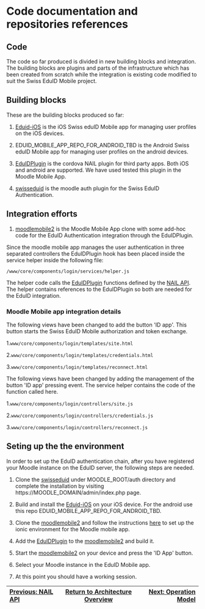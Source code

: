 # Code documentation and repositories references

## Code

The code so far produced is divided in new building blocks and integration. The building blocks are plugins and parts of the infrastructure which has been created from scratch while the integration is existing code modified to suit the Swiss EduID Mobile project.

## Building blocks

These are the building blocks produced so far:

1. [Eduid-iOS](https://github.com/BLC-HTWChur/EduID-iOS) is the iOS Swiss eduID Mobile app for managing user profiles on the iOS devices. 

2. EDUID_MOBILE_APP_REPO_FOR_ANDROID_TBD is the Android Swiss eduID Mobile app for managing user profiles on the android devices. 

3. [EduIDPlugin](https://github.com/BLC-HTWChur/EduIDPlugin) is the cordova NAIL plugin for third party apps. Both iOS and android are supported. We have used tested this plugin in the Moodle Mobile App.

4. [swisseduid](https://github.com/BLC-HTWChur/swisseduid) is the moodle auth plugin for the Swiss EduID Authentication.


## Integration efforts

1. [moodlemobile2](https://github.com/BLC-HTWChur/moodlemobile2) is the Moodle Mobile App clone with some add-hoc code for the EduID Authentication integration through the EduIDPlugin.

Since the moodle mobile app manages the user authentication in three separated controllers the EduIDPlugin hook has been placed inside the service helper inside the following file:

```/www/core/components/login/services/helper.js```

The helper code calls the [EduIDPlugin](https://github.com/BLC-HTWChur/EduIDPlugin) functions defined by the [NAIL API](40-nail-api.md). The helper contains references to the EduIDPlugin so both are needed for the EduID integration.

### Moodle Mobile app integration details

The following views have been changed to add the button 'ID app'. This button starts the Swiss EduID Mobile authorization and token exchange.

1.```www/core/components/login/templates/site.html```

2.```www/core/components/login/templates/credentials.html```

3.```www/core/components/login/templates/reconnect.html```

The following views have been changed by adding the management of the button 'ID app' pressing event. The service helper contains the code of the function called here.

1.```www/core/components/login/controllers/site.js```

2.```www/core/components/login/controllers/credentials.js```

3.```www/core/components/login/controllers/reconnect.js```


## Seting up the the environment

In order to set up the EduID authentication chain, after you have registered your Moodle instance on the EduID server, the following steps are needed.

1. Clone the [swisseduid](https://github.com/BLC-HTWChur/swisseduid) under MOODLE_ROOT/auth directory and complete the installation by visiting https://MOODLE_DOMAIN/admin/index.php page.

2. Build and install the [Eduid-iOS](https://github.com/BLC-HTWChur/EduID-iOS) on your iOS device. For the android use this repo EDUID_MOBILE_APP_REPO_FOR_ANDROID_TBD.

3. Clone the [moodlemobile2](https://github.com/BLC-HTWChur/moodlemobile2) and follow the instructions [here](http://docs.moodle.org/dev/Setting_up_your_development_environment_for_Moodle_Mobile_2) to set up the ionic environment for the Moodle mobile app.

4. Add the [EduIDPlugin](https://github.com/BLC-HTWChur/EduIDPlugin) to the [moodlemobile2](https://github.com/BLC-HTWChur/moodlemobile2) and build it.

5. Start the [moodlemobile2](https://github.com/BLC-HTWChur/moodlemobile2) on your device and press the 'ID App' button.

6. Select your Moodle instance in the EduID Mobile app.

7. At this point you should have a working session.


| [Previous: NAIL API](40-nail-api.md) | [Return to Architecture Overview](00-overview.md) | [Next: Operation Model](50-operational-model.md)|
| :---- | :----: | ----: |
